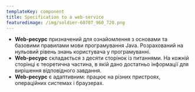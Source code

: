 ```yaml
---
templateKey: component
title: Specification to a web-service
featuredimage: /img/soldier-60707_960_720.png
---
```

* **Web-ресурс** призначений для ознайомлення з основами та базовими правилами мови програмування Java. Розрахований на нульовий рівень знань користувача у програмуванні.
* **Web-ресурс** складається з десяти сторінок із питаннями. На кожній сторінці є теоретична частина, в якій дано достатньо інформації для вирішення відповідного завдання.
* **Web-ресурс** є адаптивним: працює на різних пристроях, операційних системах і браузерах.